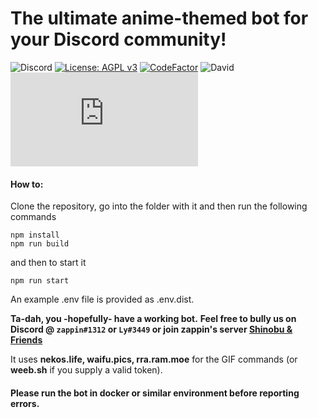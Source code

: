 # The ultimate anime-themed bot for your Discord community!
 <img alt="Discord" src="https://img.shields.io/discord/652432413586358273?color=%237289da&label=Shinobu%20%26%20Friends&logo=discord&logoColor=%237289da"> </a> [![License: AGPL v3](https://img.shields.io/badge/License-AGPL%20v3-blue.svg)](https://www.gnu.org/licenses/agpl-3.0) <a href="https://www.codefactor.io/repository/github/zappin-ctrl/shinobubot.js"><img src="https://www.codefactor.io/repository/github/zappin-ctrl/shinobubot.js/badge" alt="CodeFactor" /></a> <img alt="David" src="https://img.shields.io/david/zappin-ctrl/shinobubot.js"> ![GitHub repo size](https://img.shields.io/github/repo-size/zappin-ctrl/shinobubot.js)<br>
 
#### How to:

Clone the repository, go into the folder with it and then run the following commands
```
npm install
npm run build
```

and then to start it

```
npm run start
```

An example .env file is provided as .env.dist.


**Ta-dah, you -hopefully- have a working bot.**
**Feel free to bully us on Discord @ `zappin#1312` or `Ly#3449` or join zappin's server [Shinobu & Friends](https://discord.gg/shinobu)**

It uses **nekos.life, waifu.pics, rra.ram.moe** for the GIF commands (or **weeb.sh** if you supply a valid token).

#### Please run the bot in docker or similar environment before reporting errors.
